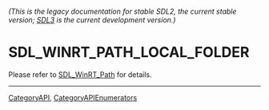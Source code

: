 ###### (This is the legacy documentation for stable SDL2, the current stable version; [SDL3](https://wiki.libsdl.org/SDL3/) is the current development version.)
# SDL_WINRT_PATH_LOCAL_FOLDER

Please refer to [SDL_WinRT_Path](SDL_WinRT_Path) for details.

----
[CategoryAPI](CategoryAPI), [CategoryAPIEnumerators](CategoryAPIEnumerators)

